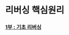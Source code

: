 # 리버싱 핵심원리

### [1부 : 기초 리버싱](https://github.com/waeandway/TIL/blob/master/Reversing/ReversingCore/Chapter/01.md)



